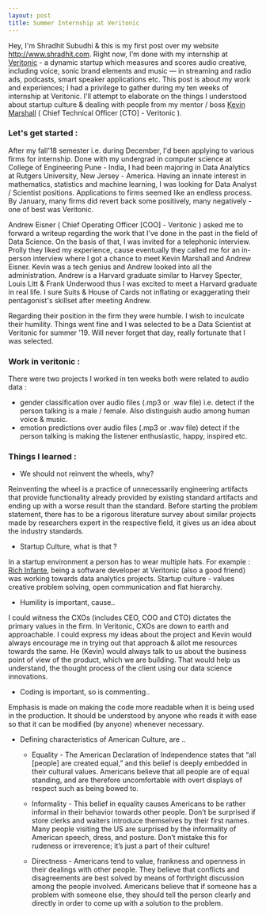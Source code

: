 ```yaml
---
layout: post
title: Summer Internship at Veritonic
---
```


Hey, I'm Shradhit Subudhi & this is my first post over my website <http://www.shradhit.com>.
Right now, I'm done with my internship at [Veritonic](https://veritonic.com) - a dynamic startup which measures and scores audio creative, including voice, sonic brand elements and music — in streaming and radio ads, podcasts, smart speaker applications etc.
This post is about my work and experiences; I had a privilege to gather during my ten weeks of internship at Veritonic. I'll attempt to elaborate on the things I understood about startup culture & dealing with people from my mentor / boss [Kevin Marshall](https://falicon.com) ( Chief Technical Officer [CTO] - Veritonic ).

### Let's get started :

After my fall'18 semester i.e. during December, I'd been applying to various firms for internship. Done with my undergrad in computer science at College of Engineering Pune - India, I had been majoring in Data Analytics at Rutgers University, New Jersey - America. Having an innate interest in mathematics, statistics and machine learning, I was looking for Data Analyst / Scientist positions. Applications to firms seemed like an endless process. By January, many firms did revert back some positively, many negatively - one of best was Veritonic.

Andrew Eisner ( Chief Operating Officer [COO] - Veritonic ) asked me to forward a writeup regarding the work that I've done in the past in the field of Data Science. On the basis of that, I was invited for a telephonic interview. Prolly they liked my experience, cause eventually they called me for an in-person interview where I got a chance to meet Kevin Marshall and Andrew Eisner. Kevin was a tech genius and Andrew looked into all the administration. Andrew is a Harvard graduate similar to Harvey Specter, Louis Litt & Frank Underwood thus I was excited to meet a Harvard graduate in real life. I sure Suits & House of Cards not inflating or exaggerating their pentagonist's skillset after meeting Andrew.

Regarding their position in the firm they were humble. I wish to inculcate their humility. Things went fine and I was selected to be a Data Scientist at Veritonic for summer '19. Will never forget that day, really fortunate that I was selected.

### Work in veritonic :

There were two projects I worked in ten weeks both were related to audio data :
-  gender classification over audio files (.mp3 or .wav file) i.e. detect if the person talking is a male / female. Also distinguish audio among human voice & music.   
-  emotion predictions over audio files (.mp3 or .wav file) detect if the person talking is making the listener enthusiastic, happy, inspired etc.

### Things I learned :

- We should not reinvent the wheels, why?

Reinventing the wheel is a practice of unnecessarily engineering artifacts that provide functionality already provided by existing standard artifacts and ending up with a worse result than the standard. Before starting the problem statement, there has to be a rigorous literature survey about similar projects made by researchers expert in the respective field, it gives us an idea about the industry standards.


-  Startup Culture, what is that ?

In a startup environment a person has to wear multiple hats. For example : [Rich Infante](https://www.richinfante.com), being a software developer at Veritonic (also a good friend) was working towards data analytics projects. Startup culture -  values creative problem solving, open communication and flat hierarchy.

- Humility is important, cause..

I could witness the CXOs (includes CEO, COO and CTO) dictates the primary values in the firm. In Veritonic, CXOs are down to earth and approachable. I could express my ideas about the project and Kevin would always encourage me in trying out that approach & allot me resources towards the same. He (Kevin) would always talk to us about the business point of view of the product, which we are building. That would help us understand, the thought process of the client using our data science innovations.

- Coding is important, so is commenting..

Emphasis is made on making the code more readable when it is being used in the production. It should be understood by anyone who reads it with ease so that it can be modified (by anyone) whenever necessary.


- Defining characteristics of American Culture, are ..

   - Equality - The American Declaration of Independence states that “all [people] are created equal,” and this belief is deeply embedded in their cultural values. Americans believe that all people are of equal standing, and are therefore uncomfortable with overt displays of respect such as being bowed to.

   - Informality - This belief in equality causes Americans to be rather informal in their behavior towards other people. Don’t be surprised if store clerks and waiters introduce themselves by their first names. Many people visiting the US are surprised by the informality of American speech, dress, and posture. Don’t mistake this for rudeness or irreverence; it’s just a part of their culture!

   - Directness -  Americans tend to value, frankness and openness in their dealings with other people. They believe that conflicts and disagreements are best solved by means of forthright discussion among the people involved. Americans believe that if someone has a problem with someone else, they should tell the person clearly and directly in order to come up with a solution to the problem.
